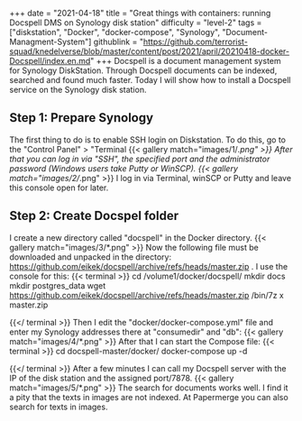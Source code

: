 +++
date = "2021-04-18"
title = "Great things with containers: running Docspell DMS on Synology disk station"
difficulty = "level-2"
tags = ["diskstation", "Docker", "docker-compose", "Synology", "Document-Managment-System"]
githublink = "https://github.com/terrorist-squad/knedelverse/blob/master/content/post/2021/april/20210418-docker-Docspell/index.en.md"
+++
Docspell is a document management system for Synology DiskStation. Through Docspell documents can be indexed, searched and found much faster. Today I will show how to install a Docspell service on the Synology disk station.
## Step 1: Prepare Synology
The first thing to do is to enable SSH login on Diskstation. To do this, go to the "Control Panel" > "Terminal
{{< gallery match="images/1/*.png" >}}
After that you can log in via "SSH", the specified port and the administrator password (Windows users take Putty or WinSCP).
{{< gallery match="images/2/*.png" >}}
I log in via Terminal, winSCP or Putty and leave this console open for later.
## Step 2: Create Docspel folder
I create a new directory called "docspell" in the Docker directory.
{{< gallery match="images/3/*.png" >}}
Now the following file must be downloaded and unpacked in the directory: https://github.com/eikek/docspell/archive/refs/heads/master.zip . I use the console for this:
{{< terminal >}}
cd /volume1/docker/docspell/
mkdir docs
mkdir postgres_data
wget https://github.com/eikek/docspell/archive/refs/heads/master.zip 
/bin/7z x master.zip

{{</ terminal >}}
Then I edit the "docker/docker-compose.yml" file and enter my Synology addresses there at "consumedir" and "db":
{{< gallery match="images/4/*.png" >}}
After that I can start the Compose file:
{{< terminal >}}
cd docspell-master/docker/
docker-compose up -d

{{</ terminal >}}
After a few minutes I can call my Docspell server with the IP of the disk station and the assigned port/7878.
{{< gallery match="images/5/*.png" >}}
The search for documents works well. I find it a pity that the texts in images are not indexed. At Papermerge you can also search for texts in images.
